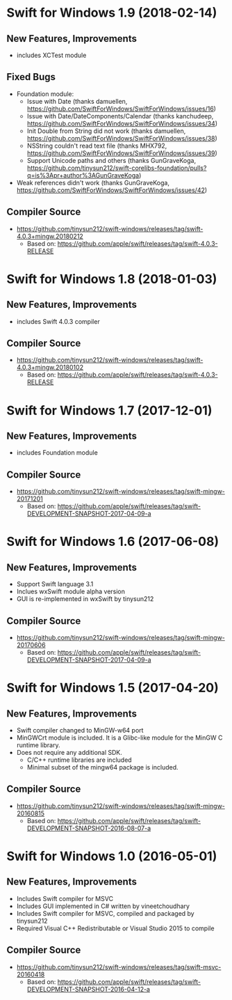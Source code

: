 Swift for Windows 1.9 (2018-02-14)
==================================
New Features, Improvements
--------------------------
- includes XCTest module

Fixed Bugs
----------
- Foundation module:
  - Issue with Date (thanks damuellen, https://github.com/SwiftForWindows/SwiftForWindows/issues/16)
  - Issue with Date/DateComponents/Calendar (thanks kanchudeep, https://github.com/SwiftForWindows/SwiftForWindows/issues/34)
  - Init Double from String did not work (thanks damuellen, https://github.com/SwiftForWindows/SwiftForWindows/issues/38)
  - NSString couldn't read text file (thanks MHX792, https://github.com/SwiftForWindows/SwiftForWindows/issues/39)
  - Support Unicode paths and others (thanks GunGraveKoga, https://github.com/tinysun212/swift-corelibs-foundation/pulls?q=is%3Apr+author%3AGunGraveKoga)
- Weak references didn't work (thanks GunGraveKoga, https://github.com/SwiftForWindows/SwiftForWindows/issues/42)
  
Compiler Source
---------------
- https://github.com/tinysun212/swift-windows/releases/tag/swift-4.0.3+mingw.20180212
  - Based on: https://github.com/apple/swift/releases/tag/swift-4.0.3-RELEASE


Swift for Windows 1.8 (2018-01-03)
==================================
New Features, Improvements
--------------------------
- includes Swift 4.0.3 compiler

Compiler Source
---------------
- https://github.com/tinysun212/swift-windows/releases/tag/swift-4.0.3+mingw.20180102
  - Based on: https://github.com/apple/swift/releases/tag/swift-4.0.3-RELEASE


Swift for Windows 1.7 (2017-12-01)
==================================
New Features, Improvements
--------------------------
- includes Foundation module

Compiler Source
---------------
- https://github.com/tinysun212/swift-windows/releases/tag/swift-mingw-20171201
  - Based on: https://github.com/apple/swift/releases/tag/swift-DEVELOPMENT-SNAPSHOT-2017-04-09-a


Swift for Windows 1.6 (2017-06-08)
==================================
New Features, Improvements
--------------------------
- Support Swift language 3.1
- Inclues wxSwift module alpha version
- GUI is re-implemented in wxSwift by tinysun212

Compiler Source
---------------
- https://github.com/tinysun212/swift-windows/releases/tag/swift-mingw-20170606
  - Based on: https://github.com/apple/swift/releases/tag/swift-DEVELOPMENT-SNAPSHOT-2017-04-09-a


Swift for Windows 1.5 (2017-04-20)
==================================
New Features, Improvements
--------------------------
- Swift compiler changed to MinGW-w64 port
- MinGWCrt module is included. It is a Glibc-like module for the MinGW C runtime library.
- Does not require any additional SDK.
  - C/C++ runtime libraries are included
  - Minimal subset of the mingw64 package is included.

Compiler Source
---------------
- https://github.com/tinysun212/swift-windows/releases/tag/swift-mingw-20160815
  - Based on: https://github.com/apple/swift/releases/tag/swift-DEVELOPMENT-SNAPSHOT-2016-08-07-a


Swift for Windows 1.0 (2016-05-01)
==================================
New Features, Improvements
--------------------------
- Includes Swift compiler for MSVC
- Includes GUI implemented in C# written by vineetchoudhary
- Includes Swift compiler for MSVC, compiled and packaged by tinysun212
- Required Visual C++ Redistributable or Visual Studio 2015 to compile

Compiler Source
---------------
- https://github.com/tinysun212/swift-windows/releases/tag/swift-msvc-20160418
  - Based on: https://github.com/apple/swift/releases/tag/swift-DEVELOPMENT-SNAPSHOT-2016-04-12-a

